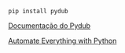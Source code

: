 ```
pip install pydub
```

[Documentação do Pydub](https://github.com/jiaaro/pydub)

[Automate Everything with Python](https://www.udemy.com/course/automate-everything-with-python/)
